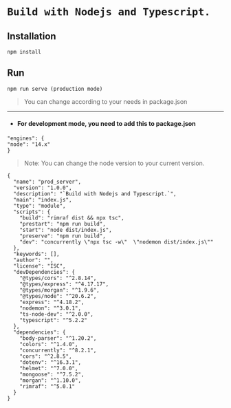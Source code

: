 # `Build with Nodejs and Typescript.` 

## Installation
``
npm install
``
## Run
```
npm run serve (production mode)
```
> You can change according to your needs in package.json

----
- #### For development mode, you need to add this to package.json
```
"engines": {
"node": "14.x"
}
```
> Note: You can change the node version to your current version.

```tsx
{
  "name": "prod_server",
  "version": "1.0.0",
  "description": "`Build with Nodejs and Typescript.`",
  "main": "index.js",
  "type": "module",
  "scripts": {
    "build": "rimraf dist && npx tsc",
    "prestart": "npm run build",
    "start": "node dist/index.js",
    "preserve": "npm run build",
    "dev": "concurrently \"npx tsc -w\"  \"nodemon dist/index.js\""
  },
  "keywords": [],
  "author": "",
  "license": "ISC",
  "devDependencies": {
    "@types/cors": "^2.8.14",
    "@types/express": "^4.17.17",
    "@types/morgan": "^1.9.6",
    "@types/node": "^20.6.2",
    "express": "^4.18.2",
    "nodemon": "^3.0.1",
    "ts-node-dev": "^2.0.0",
    "typescript": "^5.2.2"
  },
  "dependencies": {
    "body-parser": "^1.20.2",
    "colors": "^1.4.0",
    "concurrently": "^8.2.1",
    "cors": "^2.8.5",
    "dotenv": "^16.3.1",
    "helmet": "^7.0.0",
    "mongoose": "^7.5.2",
    "morgan": "^1.10.0",
    "rimraf": "^5.0.1"
  }
}

```